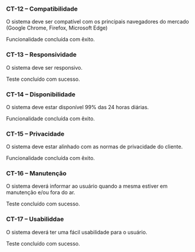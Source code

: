 




### CT-12 – Compatibilidade

O sistema deve ser compatível com os principais navegadores do mercado (Google Chrome, Firefox, Microsoft Edge)

Funcionalidade concluída com êxito.

### CT-13 – Responsividade

O sistema deve ser responsivo.

Teste concluído com sucesso.

### CT-14 – Disponibilidade

O sistema deve estar disponível 99% das 24 horas diárias.

Funcionalidade concluída com êxito.

### CT-15 – Privacidade

O sistema deve estar alinhado com as normas de privacidade do cliente.

Funcionalidade concluída com êxito.

### CT-16 – Manutenção

O sistema deverá informar ao usuário quando a mesma estiver em manutenção e/ou fora do ar.

Teste concluído com sucesso.

### CT-17 – Usabiliddae

O sistema deverá ter uma fácil usabilidade para o usuário.

Teste concluído com sucesso.
